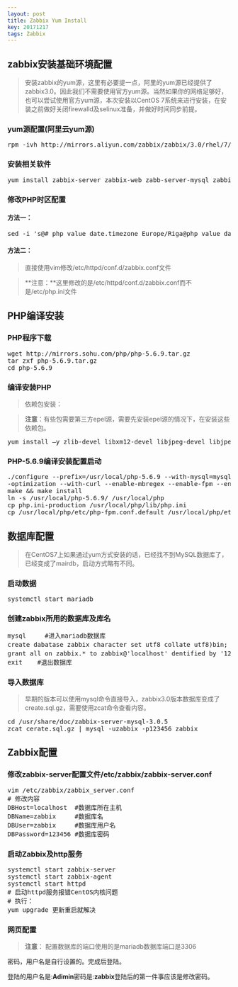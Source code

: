 ```yaml
---
layout: post
title: Zabbix Yum Install
key: 20171217
tags: Zabbix
---
```



## zabbix安装基础环境配置
>安装zabbix的yum源，这里有必要提一点，阿里的yum源已经提供了zabbix3.0。因此我们不需要使用官方yum源。当然如果你的网络足够好，也可以尝试使用官方yum源，本次安装以CentOS 7系统来进行安装，在安装之前做好关闭firewalld及selinux准备，并做好时间同步前提。

### yum源配置(阿里云yum源)

<pre>
rpm -ivh http://mirrors.aliyun.com/zabbix/zabbix/3.0/rhel/7/x86_64/zabbix-release-3.0-1.el7.noarch.rpm
</pre>

### 安装相关软件

<pre>
yum install zabbix-server zabbix-web zabb-server-mysql zabbix-web-mysql mariadb-server mariadb zabbix-agent -y
</pre>

### 修改PHP时区配置

#### 方法一：

<pre>
sed -i 's@# php_value date.timezone Europe/Riga@php_value date.timezone Asia/Shanghai@g' /etc/httpd/conf.d/zabbix.conf
</pre>

#### 方法二：

>直接使用vim修改/etc/httpd/conf.d/zabbix.conf文件

>**注意：**这里修改的是/etc/httpd/conf.d/zabbix.conf而不是/etc/php.ini文件


## PHP编译安装

### PHP程序下载

<pre>
wget http://mirrors.sohu.com/php/php-5.6.9.tar.gz
tar zxf php-5.6.9.tar.gz 
cd php-5.6.9
</pre>

### 编译安装PHP

>依赖包安装：

>**注意**：有些包需要第三方epel源，需要先安装epel源的情况下，在安装这些依赖包。

<pre>
yum install –y zlib-devel libxm12-devel libjpeg-devel libjpeg-turbo-devel libpng-devel gd-devel libcurl-devel libxslt-devel openssl-devel freetype-devel libmcrypt-devel mhash mcrypt
</pre>

### PHP-5.6.9编译安装配置启动

<pre>
./configure --prefix=/usr/local/php-5.6.9 --with-mysql=mysqlnd --with-freetype-dir --with-jpeg-dir --with-png-dir --with-zlib --with-libxml-dir=/usr --with-gettext --with-mysqli --enable-xml --disable-rpath --enable-bcmath --enable-shmop --enable-sysvsem --enable-inline
-optimization --with-curl --enable-mbregex --enable-fpm --enable-mbstring --with-mcrypt --with-gd --enable-gd-native-ttf --with-penssl --with-mhash --enable-pentl --enable-sockets --with-xmlrpc --enable-zip --enable-soap --enable-short-tags --enable-static --with-xsl --with-fpm-user=www --with-fpm-group=www --enable-ftp --enable-opcache=no
make && make install
ln -s /usr/local/php-5.6.9/ /usr/local/php
cp php.ini-production /usr/local/php/lib/php.ini
cp /usr/local/php/etc/php-fpm.conf.default /usr/local/php/etc/php-fpm.conf
</pre>

## 数据库配置

>在CentOS7上如果通过yum方式安装的话，已经找不到MySQL数据库了，已经变成了mairdb，启动方式略有不同。

### 启动数据

<pre>
systemctl start mariadb
</pre>

### 创建zabbix所用的数据库及库名

<pre>
mysql     #进入mariadb数据库
create dabatase zabbix character set utf8 collate utf8)bin;      #创建数据库
grant all on zabbix.* to zabbix@'localhost' dentified by '123456'; #给数据库授权
exit    #退出数据库
</pre>

### 导入数据库

>早期的版本可以使用mysql命令直接导入，zabbix3.0版本数据库变成了create.sql.gz，需要使用zcat命令查看内容。

<pre>
cd /usr/share/doc/zabbix-server-mysql-3.0.5
zcat cerate.sql.gz | mysql -uzabbix -p123456 zabbix
</pre>

## Zabbix配置

### 修改zabbix-server配置文件/etc/zabbix/zabbix-server.conf
<pre>
vim /etc/zabbix/zabbix_server.conf
# 修改内容
DBHost=localhost  #数据库所在主机
DBName=zabbix     #数据库名
DBUser=zabbix     #数据库用户名
DBPassword=123456 #数据库密码
</pre>

### 启动Zabbix及http服务

<pre>
systemctl start zabbix-server
systemctl start zabbix-agent
systemctl start httpd
# 启动httpd服务报错CentOS内核问题
# 执行：
yum upgrade 更新重启就解决
</pre>

### 网页配置

>**注意**：
配置数据库的端口使用的是mariadb数据库端口是3306
>
密码，用户名是自行设置的。完成后登陆。
>
登陆的用户名是:**Adimin**密码是:**zabbix**登陆后的第一件事应该是修改密码。
